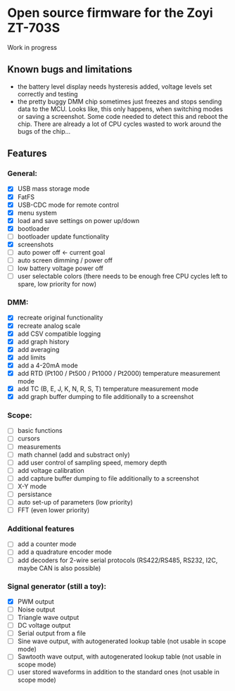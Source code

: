 # Open source firmware for the Zoyi ZT-703S

Work in progress

## Known bugs and limitations
- the battery level display needs hysteresis added, voltage levels set correctly and testing
- the pretty buggy DMM chip sometimes just freezes and stops sending data to the MCU. Looks like, this only happens, when switching modes or saving a screenshot. Some code needed to detect this and reboot the chip. There are already a lot of CPU cycles wasted to work around the bugs of the chip...

## Features
### General:
- [X] USB mass storage mode
- [X] FatFS
- [X] USB-CDC mode for remote control
- [X] menu system
- [X] load and save settings on power up/down
- [X] bootloader
- [ ] bootloader update functionality
- [X] screenshots
- [ ] auto power off <- current goal
- [ ] auto screen dimming / power off
- [ ] low battery voltage power off
- [ ] user selectable colors (there needs to be enough free CPU cycles left to spare, low priority for now)  

### DMM:
- [X] recreate original functionality
- [X] recreate analog scale
- [X] add CSV compatible logging
- [X] add graph history
- [X] add averaging
- [X] add limits
- [X] add a 4-20mA mode
- [X] add RTD (Pt100 / Pt500 / Pt1000 / Pt2000) temperature measurement mode
- [X] add TC (B, E, J, K, N, R, S, T) temperature measurement mode
- [X] add graph buffer dumping to file additionally to a screenshot

### Scope:
- [ ] basic functions
- [ ] cursors
- [ ] measurements
- [ ] math channel (add and substract only)
- [ ] add user control of sampling speed, memory depth
- [ ] add voltage calibration
- [ ] add capture buffer dumping to file additionally to a screenshot
- [ ] X-Y mode
- [ ] persistance
- [ ] auto set-up of parameters (low priority)
- [ ] FFT (even lower priority)

### Additional features
- [ ] add a counter mode
- [ ] add a quadrature encoder mode
- [ ] add decoders for 2-wire serial protocols (RS422/RS485, RS232, I2C, maybe CAN is also possible)

### Signal generator (still a toy):
- [X] PWM output
- [ ] Noise output
- [ ] Triangle wave output
- [ ] DC voltage output
- [ ] Serial output from a file
- [ ] Sine wave output, with autogenerated lookup table (not usable in scope mode)
- [ ] Sawtooth wave output, with autogenerated lookup table (not usable in scope mode)
- [ ] user stored waveforms in addition to the standard ones (not usable in scope mode)
